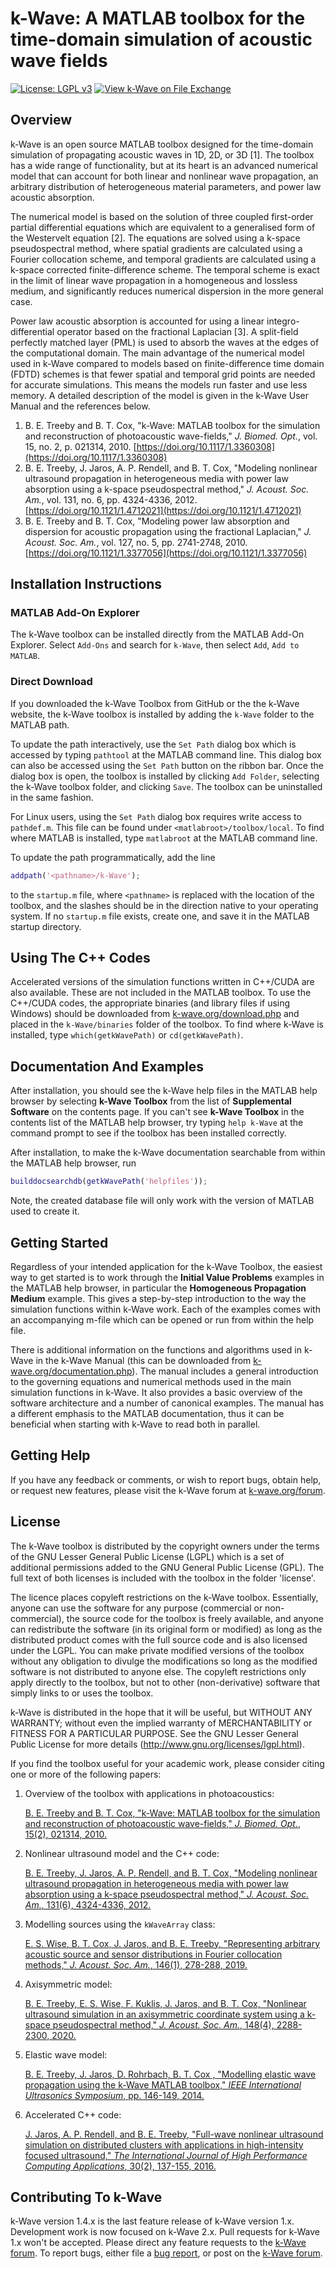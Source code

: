 # k-Wave: A MATLAB toolbox for the time-domain simulation of acoustic wave fields

[![License: LGPL v3](https://img.shields.io/badge/License-LGPL_v3-blue.svg)](LICENSE.txt)   [![View k-Wave on File Exchange](https://www.mathworks.com/matlabcentral/images/matlab-file-exchange.svg)](https://uk.mathworks.com/matlabcentral/fileexchange/120178-k-wave)

## Overview

k-Wave is an open source MATLAB toolbox designed for the time-domain simulation of propagating acoustic waves in 1D, 2D, or 3D [1]. The toolbox has a wide range of functionality, but at its heart is an advanced numerical model that can account for both linear and nonlinear wave propagation, an arbitrary distribution of heterogeneous material parameters, and power law acoustic absorption.

The numerical model is based on the solution of three coupled first-order partial differential equations which are equivalent to a generalised form of the Westervelt equation [2]. The equations are solved using a k-space pseudospectral method, where spatial gradients are calculated using a Fourier collocation scheme, and temporal gradients are calculated using a k-space corrected finite-difference scheme. The temporal scheme is exact in the limit of linear wave propagation in a homogeneous and lossless medium, and significantly reduces numerical dispersion in the more general case.

Power law acoustic absorption is accounted for using a linear integro-differential operator based on the fractional Laplacian [3]. A split-field perfectly matched layer (PML) is used to absorb the waves at the edges of the computational domain. The main advantage of the numerical model used in k-Wave compared to models based on finite-difference time domain (FDTD) schemes is that fewer spatial and temporal grid points are needed for accurate simulations. This means the models run faster and use less memory. A detailed description of the model is given in the k-Wave User Manual and the references below.

1. B. E. Treeby and B. T. Cox, "k-Wave: MATLAB toolbox for the simulation and reconstruction of photoacoustic wave-fields," _J. Biomed. Opt._, vol. 15, no. 2, p. 021314, 2010. [https://doi.org/10.1117/1.3360308](https://doi.org/10.1117/1.3360308)
2.  B. E. Treeby, J. Jaros, A. P. Rendell, and B. T. Cox, "Modeling nonlinear ultrasound propagation in heterogeneous media with power law absorption using a k-space pseudospectral method," _J. Acoust. Soc. Am._, vol. 131, no. 6, pp. 4324-4336, 2012. [https://doi.org/10.1121/1.4712021](https://doi.org/10.1121/1.4712021)
3.  B. E. Treeby and B. T. Cox, "Modeling power law absorption and dispersion for acoustic propagation using the fractional Laplacian," _J. Acoust. Soc. Am._, vol. 127, no. 5, pp. 2741-2748, 2010. [https://doi.org/10.1121/1.3377056](https://doi.org/10.1121/1.3377056)

## Installation Instructions

### MATLAB Add-On Explorer

The k-Wave toolbox can be installed directly from the MATLAB Add-On Explorer. Select `Add-Ons` and search for `k-Wave`, then select `Add`, `Add to MATLAB`. 

### Direct Download

If  you downloaded the k-Wave Toolbox from GitHub or the the k-Wave website, the k-Wave toolbox is installed by adding the `k-Wave` folder to the MATLAB path. 

To update the path interactively, use the `Set Path` dialog box which is accessed by typing `pathtool` at the MATLAB command line. This dialog box can also be accessed using the `Set Path` button on the ribbon bar. Once the dialog box is open, the toolbox is installed by clicking `Add Folder`, selecting the k-Wave toolbox folder, and clicking `Save`. The toolbox can be uninstalled in the same fashion. 

For Linux users, using the `Set Path` dialog box requires write access to `pathdef.m`. This file can be found under `<matlabroot>/toolbox/local`. To find where MATLAB is installed, type `matlabroot` at the MATLAB command line.

To update the path programmatically, add the line 

```matlab
addpath('<pathname>/k-Wave');
```
    
to the `startup.m` file, where `<pathname>` is replaced with the location of the toolbox, and the slashes should be in the direction native to your operating system. If no `startup.m` file exists, create one, and save it in the MATLAB startup directory.

## Using The C++ Codes

Accelerated versions of the simulation functions written in C++/CUDA are also available. These are not included in the MATLAB toolbox. To use the C++/CUDA codes, the appropriate binaries (and library files if using Windows) should be downloaded from [k-wave.org/download.php](http://www.k-wave.org/download.php) and placed in the `k-Wave/binaries` folder of the toolbox. To find where k-Wave is installed, type `which(getkWavePath)` or `cd(getkWavePath)`.

## Documentation And Examples

After installation, you should see the k-Wave help files in the MATLAB help browser by selecting **k-Wave Toolbox** from the list of **Supplemental Software** on the contents page. If you can't see **k-Wave Toolbox** in the contents list of the MATLAB help browser, try typing `help k-Wave` at the command prompt to see if the toolbox has been installed correctly.

After installation, to make the k-Wave documentation searchable from within the MATLAB help browser, run

```matlab
builddocsearchdb(getkWavePath('helpfiles'));
```
    
Note, the created database file will only work with the version of MATLAB used to create it.

## Getting Started

Regardless of your intended application for the k-Wave Toolbox, the easiest way to get started is to work through the **Initial Value Problems** examples in the MATLAB help browser, in particular the **Homogeneous Propagation Medium** example. This gives a step-by-step introduction to the way the simulation functions within k-Wave work. Each of the examples comes with an accompanying m-file which can be opened or run from within the help file.

There is additional information on the functions and algorithms used in k-Wave in the k-Wave Manual (this can be downloaded from [k-wave.org/documentation.php](http://www.k-wave.org/documentation.php)). The manual includes a general introduction to the governing equations and numerical methods used in the main simulation functions in k-Wave. It also provides a basic overview of the software architecture and a number of canonical examples. The manual has a different emphasis to the MATLAB documentation, thus it can be beneficial when starting with k-Wave to read both in parallel.

## Getting Help

If you have any feedback or comments, or wish to report bugs, obtain help, or request new features, please visit the k-Wave forum at [k-wave.org/forum](http://www.k-wave.org/forum).

## License

The k-Wave toolbox is distributed by the copyright owners under the terms of the GNU Lesser General Public License (LGPL) which is a set of additional permissions added to the GNU General Public License (GPL). The full text of both licenses is included with the toolbox in the folder 'license'.

The licence places copyleft restrictions on the k-Wave toolbox. Essentially, anyone can use the software for any purpose (commercial or non-commercial), the source code for the toolbox is freely available, and anyone can redistribute the software (in its original form or modified) as long as the distributed product comes with the full source code and is also licensed under the LGPL. You can make private modified versions of the toolbox without any obligation to divulge the modifications so long as the modified software is not distributed to anyone else. The copyleft restrictions only apply directly to the toolbox, but not to other (non-derivative) software that simply links to or uses the toolbox. 

k-Wave is distributed in the hope that it will be useful, but WITHOUT ANY WARRANTY; without even the implied warranty of MERCHANTABILITY or FITNESS FOR A PARTICULAR PURPOSE. See the GNU Lesser General Public License for more details (http://www.gnu.org/licenses/lgpl.html). 

If you find the toolbox useful for your academic work, please consider citing one or more of the following papers:

1. Overview of the toolbox with applications in photoacoustics: 

   [B. E. Treeby and B. T. Cox, "k-Wave: MATLAB toolbox for the simulation and reconstruction of photoacoustic wave-fields," _J. Biomed. Opt._, 15(2), 021314, 2010.](https://doi.org/10.1117/1.3360308)

2. Nonlinear ultrasound model and the C++ code:

   [B. E. Treeby, J. Jaros, A. P. Rendell, and B. T. Cox, "Modeling nonlinear ultrasound propagation in heterogeneous media with power law absorption using a k-space pseudospectral method," _J. Acoust. Soc. Am._, 131(6), 4324-4336, 2012.](https://doi.org/10.1121/1.4712021)

3. Modelling sources using the `kWaveArray` class:

   [E. S. Wise, B. T. Cox, J. Jaros, and B. E. Treeby, "Representing arbitrary acoustic source and sensor distributions in Fourier collocation methods," _J. Acoust. Soc. Am._, 146(1), 278-288, 2019.](https://doi.org/10.1121/1.5116132)

4. Axisymmetric model:

   [B. E. Treeby, E. S. Wise, F. Kuklis, J. Jaros, and B. T. Cox, "Nonlinear ultrasound simulation in an axisymmetric coordinate system using a k-space pseudospectral method," _J. Acoust. Soc. Am._, 148(4), 2288-2300, 2020.](https://doi.org/10.1121/10.0002177)

5. Elastic wave model:

   [B. E. Treeby, J. Jaros, D. Rohrbach, B. T. Cox , "Modelling elastic wave propagation using the k-Wave MATLAB toolbox," _IEEE International Ultrasonics Symposium_, pp. 146-149, 2014.](https://doi.org/10.1109/ULTSYM.2014.0037)

6. Accelerated C++ code:

   [J. Jaros, A. P. Rendell, and B. E. Treeby, "Full-wave nonlinear ultrasound simulation on distributed clusters with applications in high-intensity focused ultrasound," _The International Journal of High Performance Computing Applications_, 30(2), 137-155, 2016.](https://doi.org/10.1177/1094342015581024)

## Contributing To k-Wave

k-Wave version 1.4.x is the last feature release of k-Wave version 1.x. Development work is now focused on k-Wave 2.x. Pull requests for k-Wave 1.x won't be accepted. Please direct any feature requests to the [k-Wave forum](http://www.k-wave.org/forum). To report bugs, either file a [bug report](https://github.com/ucl-bug/k-wave/issues/new/choose), or post on the [k-Wave forum](http://www.k-wave.org/forum).
